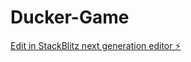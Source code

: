 # Ducker-Game

[Edit in StackBlitz next generation editor ⚡️](https://stackblitz.com/~/github.com/kwui3/Ducker-Game)